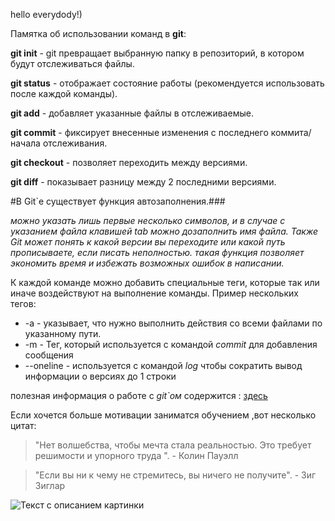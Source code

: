 hello everydody!)

Памятка об использовании команд в **git**:

**git init** - git превращает выбранную папку в репозиторий, в котором будут отслеживаться файлы.

**git status** - отображает состояние работы (рекомендуется использовать после каждой команды).

**git add** - добавляет указанные файлы в отслеживаемые.

**git commit** - фиксирует внесенные изменения с последнего коммита/начала отслеживания.

**git checkout** - позволяет переходить между версиями.

**git diff** - показывает разницу между 2 последними версиями.

#В Git`е существует функция автозаполнения.###

*можно указать лишь первые несколько символов, и в случае с указанием файла клавишей tab можно дозаполнить имя файла. Также Git может понять к какой версии вы переходите или какой путь прописываете, если писать неполностью. такая функция позволяет экономить время и избежать возможных ошибок в написании.* 

К каждой команде можно добавить специальные теги, которые так или иначе воздействуют на выполнение команды. Пример нескольких тегов:

*  -a - указывает, что нужно выполнить действия со всеми файлами по указанному пути.
*  -m - Тег, который используется с командой *commit* для добавления сообщения
*  --oneline - используется с командой *log* чтобы сократить вывод информации о версиях до 1 строки

полезная информация о работе с *git`ом* содержится : [здесь](https://habr.com/ru/post/541258/)

Если хочется больше мотивации заниматся обучением ,вот несколько цитат:

>"Нет волшебства, чтобы мечта стала реальностью. Это требует решимости и упорного труда ". - Колин Пауэлл

>"Если вы ни к чему не стремитесь, вы ничего не получите". - Зиг Зиглар

![Текст с описанием картинки](https://picsum.photos/800/600)
